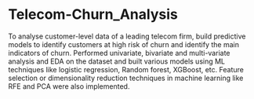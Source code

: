 # Telecom-Churn_Analysis

To analyse customer-level data of a leading telecom firm, build predictive models to identify customers at high risk of churn and identify the main indicators of churn. Performed univariate, bivariate and multi-variate analysis and EDA on the dataset and built various models using ML techniques like logistic regression, Random forest, XGBoost, etc. Feature selection or dimensionality reduction techniques in machine learning like RFE and PCA were also implemented.
